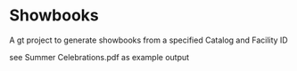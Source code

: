 # Showbooks


A gt project to generate showbooks from a specified Catalog and Facility ID


see Summer Celebrations.pdf as example output
